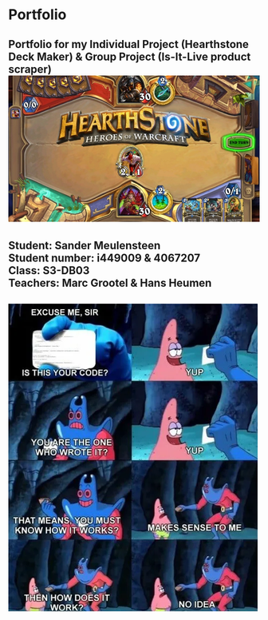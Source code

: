 # Portfolio
Portfolio for my Individual Project (Hearthstone Deck Maker) & Group Project (Is-It-Live product scraper)
![alt text](https://github.com/S3-HSDM/Portfolio/blob/main/images/hsdm.jpg?raw=true)
---
Student: Sander Meulensteen <br/>
Student number: i449009 & 4067207 <br/>
Class: S3-DB03 <br/>
Teachers: Marc Grootel & Hans Heumen
---
![alt text](https://github.com/S3-HSDM/Portfolio/blob/main/images/code.jpg?raw=true)
---
